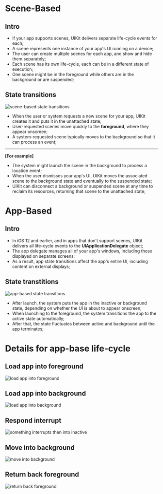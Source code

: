 

# Scene-Based
## Intro
* If your app supports scenes, UIKit delivers separate life-cycle events for each;
* A scene represents one instance of your app's UI running on a device;
* The user can create multiple scenes for each app, and show and hide them separately;
* Each scene has its own life-cycle, each can be in a different state of execution;
* One scene might be in the foreground while others are in the background or are suspended;

## State transitions
![scene-based state transitions](media/15957348036291/scene-based%20state%20transitions.png)
* When the user or system requests a new scene for your app, UIKit creates it and puts it in the unattached state;
* User-requested scenes move quickly to the **foreground**, where they appear onscreen;
* A system-requested scene typically moves to the background so that it can process an event;

----
**[For example]**
* The system might launch the scene in the background to process a location event;
*  When the user dismisses your app's UI, UIKit moves the associated scene to the background state and eventually to the suspended state;
*  UIKit can disconnect a background or suspended scene at any time to reclaim its resources, returning that scene to the unattached state;


# App-Based
## Intro
* In iOS 12 and earlier, and in apps that don't support scenes, UIKit delivers all life-cycle events to the **UIApplicationDelegate**  object;
* The app delegate manages all of your app's windows, including those displayed on separate screens;
* As a result, app state transitions affect the app's entire UI, including content on external displays;

## State transtitions
![app-based state transitions](media/15957348036291/app-based%20state%20transitions.png)
* After launch, the system puts the app in the inactive or background state, depending on whether the UI is about to appear onscreen;
* When launching to the foreground, the system transitions the app to the active state automatically;
* After that, the state fluctuates between active and background until the app terminates;

# Details for app-base life-cycle
## Load app into foreground 
![load app into foreground](media/15957348036291/load%20app%20into%20foreground.png)

## Load app into background
![load app into background](media/15957348036291/load%20app%20into%20background.png)

## Respond interrupt
![something interrupts then into inactive](media/15957348036291/something%20interrupts%20then%20into%20inactive.png)

## Move into background
![move into background](media/15957348036291/move%20into%20background.png)

## Return back foreground
![return back foreground](media/15957348036291/return%20back%20foreground.png)


